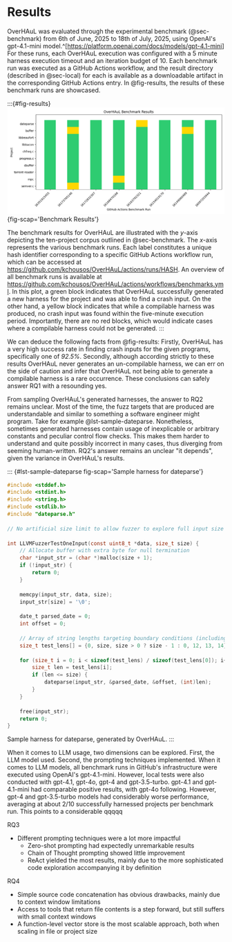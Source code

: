 # Results

OverHAuL was evaluated through the experimental benchmark (@sec-benchmark) from 6th of June, 2025 to 18th of July, 2025, using OpenAI's gpt-4.1-mini model.^[<https://platform.openai.com/docs/models/gpt-4.1-mini>] For these runs, each OverHAuL execution was configured with a 5 minute harness execution timeout and an iteration budget of 10. Each benchmark run was executed as a GitHub Actions workflow, and the result directory (described in @sec-local) for each is available as a downloadable artifact in the corresponding GitHub Actions entry. In @fig-results, the results of these benchmark runs are showcased.

:::{#fig-results}
![](../resources/results.png){fig-scap='Benchmark Results'}

The benchmark results for OverHAuL are illustrated with the $y$-axis depicting the ten-project corpus outlined in @sec-benchmark. The $x$-axis represents the various benchmark runs. Each label constitutes a unique hash identifier corresponding to a specific GitHub Actions workflow run, which can be accessed at <https://github.com/kchousos/OverHAuL/actions/runs/HASH>. An overview of all benchmark runs is available at <https://github.com/kchousos/OverHAuL/actions/workflows/benchmarks.yml>. In this plot, a green block indicates that OverHAuL successfully generated a new harness for the project and was able to find a crash input. On the other hand, a yellow block indicates that while a compilable harness was produced, no crash input was found within the five-minute execution period. Importantly, there are no red blocks, which would indicate cases where a compilable harness could not be generated.
:::

We can deduce the following facts from @fig-results: Firstly, OverHAuL has a very high success rate in finding crash inputs for the given programs, specifically one of *92.5%*. Secondly, although according strictly to these results OverHAuL never generates an un-compilable harness, we can err on the side of caution and infer that OverHAuL not being able to generate a compilable harness is a rare occurrence. These conclusions can safely answer RQ1 with a resounding yes.

From sampling OverHAuL's generated harnesses, the answer to RQ2 remains unclear. Most of the time, the fuzz targets that are produced are understandable and similar to something a software engineer might program. Take for example @lst-sample-dateparse. Nonetheless, sometimes generated harnesses contain usage of inexplicable or arbitrary constants and peculiar control flow checks. This makes them harder to understand and quite possibly incorrect in many cases, thus diverging from seeming human-written. RQ2's answer remains an unclear "it depends", given the variance in OverHAuL's results.

::: {#lst-sample-dateparse fig-scap='Sample harness for dateparse'}
```C
#include <stddef.h>
#include <stdint.h>
#include <string.h>
#include <stdlib.h>
#include "dateparse.h"

// No artificial size limit to allow fuzzer to explore full input size for boundaries

int LLVMFuzzerTestOneInput(const uint8_t *data, size_t size) {
    // Allocate buffer with extra byte for null termination
    char *input_str = (char *)malloc(size + 1);
    if (!input_str) {
        return 0;
    }

    memcpy(input_str, data, size);
    input_str[size] = '\0';

    date_t parsed_date = 0;
    int offset = 0;

    // Array of string lengths targeting boundary conditions (including 0 = internal strlen)
    size_t test_lens[] = {0, size, size > 0 ? size - 1 : 0, 12, 13, 14};

    for (size_t i = 0; i < sizeof(test_lens) / sizeof(test_lens[0]); i++) {
        size_t len = test_lens[i];
        if (len <= size) {
            dateparse(input_str, &parsed_date, &offset, (int)len);
        }
    }

    free(input_str);
    return 0;
}
```

Sample harness for dateparse, generated by OverHAuL.
:::

When it comes to LLM usage, two dimensions can be explored. First, the LLM model used. Second, the prompting techniques implemented. When it comes to LLM models, all benchmark runs in GitHub's infrastructure were executed using OpenAI's gpt-4.1-mini. However, local tests were also conducted with gpt-4.1, gpt-4o, gpt-4 and gpt-3.5-turbo. gpt-4.1 and gpt-4.1-mini had comparable positive results, with gpt-4o following. However, gpt-4 and gpt-3.5-turbo models had considerably worse performance, averaging at about 2/10 successfully harnessed projects per benchmark run. This points to a considerable qqqqq


 RQ3

- Different prompting techniques were a lot more impactful
  - Zero-shot prompting had expectedly unremarkable results
  - Chain of Thought prompting showed little improvement
  - ReAct yielded the most results, mainly due to the more sophisticated code exploration accompanying it by definition

RQ4

- Simple source code concatenation has obvious drawbacks, mainly due to context window limitations
- Access to tools that return file contents is a step forward, but still suffers with small context windows
- A function-level vector store is the most scalable approach, both when scaling in file or project size
